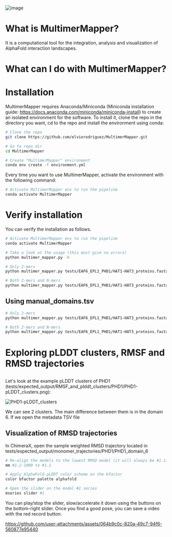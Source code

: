 ![image](https://github.com/user-attachments/assets/a71fc1ea-eaaf-44db-baa3-3c78d16de612)

# What is MultimerMapper?
It is a computational tool for the integration, analysis and visualization of AlphaFold interaction landscapes.

# What can I do with MultimerMapper?


# Installation
MultimerMapper requires Anaconda/Miniconda (Miniconda installation guide: https://docs.anaconda.com/miniconda/miniconda-install) to create an isolated environment for the software.
To install it, clone the repo in the directory you want, cd to the repo and install the environment using conda:
```sh
# Clone the repo
git clone https://github.com/elviorodriguez/MultimerMapper.git

# Go to repo dir
cd MultimerMapper

# Create "MultimerMapper" environment
conda env create -f environment.yml
```
Every time you want to use MultimerMapper, activate the environment with the following command:
```sh
# Activate MultimerMapper env to run the pipeline
conda activate MultimerMapper
```

# Verify installation
You can verify the installation as follows.

```sh
# Activate MultimerMapper env to run the pipeline
conda activate MultimerMapper

# Take a look at the usage (this must give no errors)
python multimer_mapper.py -h
```


```sh
# Only 2-mers
python multimer_mapper.py tests/EAF6_EPL1_PHD1/HAT1-HAT3_proteins.fasta tests/EAF6_EPL1_PHD1/2-mers --out_path tests/output_2mers --use_names --overwrite

# Both 2-mers and N-mers
python multimer_mapper.py tests/EAF6_EPL1_PHD1/HAT1-HAT3_proteins.fasta tests/EAF6_EPL1_PHD1/2-mers --AF2_Nmers tests/EAF6_EPL1_PHD1/N-mers --out_path tests/output_Nmers --use_names --overwrite
```


## Using manual_domains.tsv
```sh
# Only 2-mers
python multimer_mapper.py tests/EAF6_EPL1_PHD1/HAT1-HAT3_proteins.fasta tests/EAF6_EPL1_PHD1/2-mers --out_path tests/output_2mers --use_names --overwrite --manual_domains tests/EAF6_EPL1_PHD1/manual_domains.tsv

# Both 2-mers and N-mers
python multimer_mapper.py tests/EAF6_EPL1_PHD1/HAT1-HAT3_proteins.fasta tests/EAF6_EPL1_PHD1/2-mers --AF2_Nmers tests/EAF6_EPL1_PHD1/N-mers --out_path tests/output_Nmers --use_names --overwrite --manual_domains tests/EAF6_EPL1_PHD1/manual_domains.tsv
```


# Exploring pLDDT clusters, RMSF and RMSD trajectories

## 
Let's look at the example pLDDT clusters of PHD1 (tests/expected_output/RMSF_and_plddt_clusters/PHD1/PHD1-pLDDT_clusters.png):

![PHD1-pLDDT_clusters](https://github.com/user-attachments/assets/63f7abc0-68d2-4532-b74b-9c4b89e51607)

We can see 2 clusters. The main difference between them is in the domain 6. If we open the metadata TSV file

## Visualization of RMSD trajectories
In ChimeraX, open the sample weighted RMSD trajectory located in tests/expected_output/monomer_trajectories/PHD1/PHD1_domain_6
```sh
# Re-align the models to the lowest RMSD model (it will always be #1.1)
mm #1.2-1000 to #1.1

# Apply AlphaFold pLDDT color scheme on the bfactor
color bfactor palette alphafold

# Open the slider on the model #1 series
mseries slider #1
```
You can play/stop the slider, slow/accelerate it down using the buttons on the bottom-right slider. Once you find a good pose, you can save a video with the red record button:


https://github.com/user-attachments/assets/064b9c0c-820a-49c7-94f6-560877e95440

